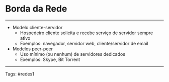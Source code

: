 # Borda da Rede

---

- Modelo cliente-servidor
	- Hospedeiro cliente solicita e recebe serviço de servidor sempre ativo
	- Exemplos: navegador, servidor web, cliente/servidor de email
- Modelos peer-peer
	- Uso mínimo (ou nenhum) de servidores dedicados
	- Exemplos: Skype, Bit Torrent
	
---

Tags: #redes1 